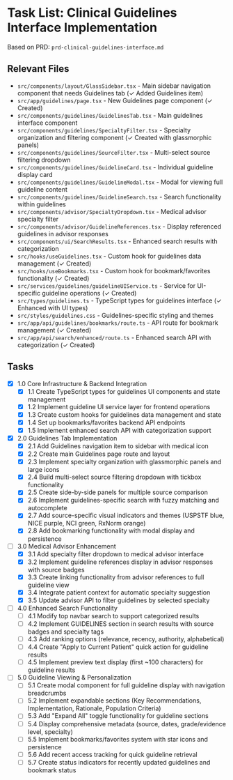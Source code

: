 # Task List: Clinical Guidelines Interface Implementation

Based on PRD: `prd-clinical-guidelines-interface.md`

## Relevant Files
- `src/components/layout/GlassSidebar.tsx` - Main sidebar navigation component that needs Guidelines tab (✓ Added Guidelines item)
- `src/app/guidelines/page.tsx` - New Guidelines page component (✓ Created)
- `src/components/guidelines/GuidelinesTab.tsx` - Main guidelines interface component
- `src/components/guidelines/SpecialtyFilter.tsx` - Specialty organization and filtering component (✓ Created with glassmorphic panels)
- `src/components/guidelines/SourceFilter.tsx` - Multi-select source filtering dropdown
- `src/components/guidelines/GuidelineCard.tsx` - Individual guideline display card
- `src/components/guidelines/GuidelineModal.tsx` - Modal for viewing full guideline content
- `src/components/guidelines/GuidelineSearch.tsx` - Search functionality within guidelines
- `src/components/advisor/SpecialtyDropdown.tsx` - Medical advisor specialty filter
- `src/components/advisor/GuidelineReferences.tsx` - Display referenced guidelines in advisor responses
- `src/components/ui/SearchResults.tsx` - Enhanced search results with categorization
- `src/hooks/useGuidelines.tsx` - Custom hook for guidelines data management (✓ Created)
- `src/hooks/useBookmarks.tsx` - Custom hook for bookmark/favorites functionality (✓ Created)
- `src/services/guidelines/guidelineUIService.ts` - Service for UI-specific guideline operations (✓ Created)
- `src/types/guidelines.ts` - TypeScript types for guidelines interface (✓ Enhanced with UI types)
- `src/styles/guidelines.css` - Guidelines-specific styling and themes
- `src/app/api/guidelines/bookmarks/route.ts` - API route for bookmark management (✓ Created)
- `src/app/api/search/enhanced/route.ts` - Enhanced search API with categorization (✓ Created)

## Tasks

- [x] 1.0 Core Infrastructure & Backend Integration
  - [x] 1.1 Create TypeScript types for guidelines UI components and state management
  - [x] 1.2 Implement guideline UI service layer for frontend operations
  - [x] 1.3 Create custom hooks for guidelines data management and state
  - [x] 1.4 Set up bookmarks/favorites backend API endpoints
  - [x] 1.5 Implement enhanced search API with categorization support

- [x] 2.0 Guidelines Tab Implementation  
  - [x] 2.1 Add Guidelines navigation item to sidebar with medical icon
  - [x] 2.2 Create main Guidelines page route and layout
  - [x] 2.3 Implement specialty organization with glassmorphic panels and large icons
  - [x] 2.4 Build multi-select source filtering dropdown with tickbox functionality
  - [x] 2.5 Create side-by-side panels for multiple source comparison
  - [x] 2.6 Implement guidelines-specific search with fuzzy matching and autocomplete
  - [x] 2.7 Add source-specific visual indicators and themes (USPSTF blue, NICE purple, NCI green, RxNorm orange)
  - [x] 2.8 Add bookmarking functionality with modal display and persistence

- [ ] 3.0 Medical Advisor Enhancement
  - [x] 3.1 Add specialty filter dropdown to medical advisor interface
  - [x] 3.2 Implement guideline references display in advisor responses with source badges
  - [x] 3.3 Create linking functionality from advisor references to full guideline view
  - [x] 3.4 Integrate patient context for automatic specialty suggestion
  - [x] 3.5 Update advisor API to filter guidelines by selected specialty

- [ ] 4.0 Enhanced Search Functionality
  - [ ] 4.1 Modify top navbar search to support categorized results
  - [ ] 4.2 Implement GUIDELINES section in search results with source badges and specialty tags
  - [ ] 4.3 Add ranking options (relevance, recency, authority, alphabetical)
  - [ ] 4.4 Create "Apply to Current Patient" quick action for guideline results
  - [ ] 4.5 Implement preview text display (first ~100 characters) for guideline results

- [ ] 5.0 Guideline Viewing & Personalization
  - [ ] 5.1 Create modal component for full guideline display with navigation breadcrumbs
  - [ ] 5.2 Implement expandable sections (Key Recommendations, Implementation, Rationale, Population Criteria)
  - [ ] 5.3 Add "Expand All" toggle functionality for guideline sections
  - [ ] 5.4 Display comprehensive metadata (source, dates, grade/evidence level, specialty)
  - [ ] 5.5 Implement bookmarks/favorites system with star icons and persistence
  - [ ] 5.6 Add recent access tracking for quick guideline retrieval
  - [ ] 5.7 Create status indicators for recently updated guidelines and bookmark status 